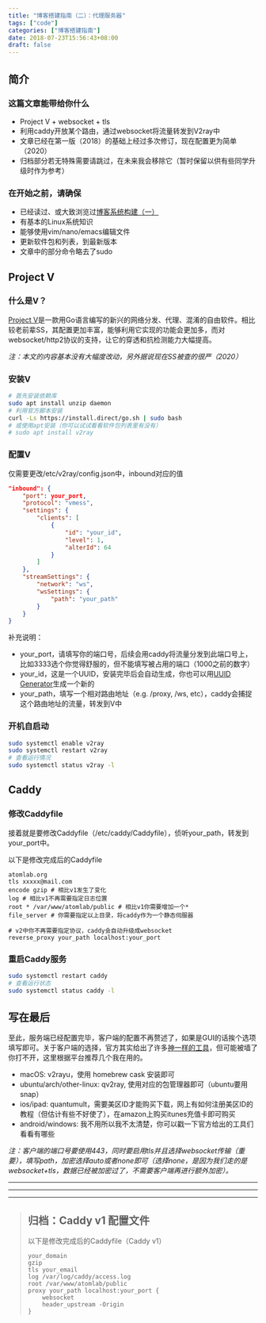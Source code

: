 ```yaml
---
title: "博客搭建指南（二）：代理服务器"
tags: ["code"]
categories: ["博客搭建指南"]
date: 2018-07-23T15:56:43+08:00
draft: false
---
```


## 简介

### 这篇文章能带给你什么

* Project V + websocket + tls
* 利用caddy开放某个路由，通过websocket将流量转发到V2ray中
* 文章已经在第一版（2018）的基础上经过多次修订，现在配置更为简单（2020）
* 归档部分若无特殊需要请跳过，在未来我会移除它（暂时保留以供有些同学升级时作为参考）

### 在开始之前，请确保

* 已经读过、或大致浏览过[博客系统构建（一）](/post/ladder/build-blog/)
* 有基本的Linux系统知识
* 能够使用vim/nano/emacs编辑文件
* 更新软件包和列表，到最新版本
* 文章中的部分命令略去了sudo

## Project V

### 什么是V？

[Project V](https://www.v2ray.com/)是一款用Go语言编写的新兴的网络分发、代理、混淆的自由软件。相比较老前辈SS，其配置更加丰富，能够利用它实现的功能会更加多，而对websocket/http2协议的支持，让它的穿透和抗检测能力大幅提高。

*注：本文的内容基本没有大幅度改动，另外据说现在SS被查的很严（2020）*

### 安装V

``` bash
# 首先安装依赖库
sudo apt install unzip daemon
# 利用官方脚本安装
curl -Ls https://install.direct/go.sh | sudo bash
# 或使用apt安装（你可以试试看看软件包列表里有没有）
# sudo apt install v2ray
```

### 配置V

仅需要更改/etc/v2ray/config.json中，inbound对应的值

``` json
"inbound": {
    "port": your_port,
    "protocol": "vmess",
    "settings": {
        "clients": [
            {
                "id": "your_id",
                "level": 1,
                "alterId": 64
            }
        ]
    },
    "streamSettings": {
        "network": "ws",
        "wsSettings": {
            "path": "your_path"
        }
    }
}
```

补充说明：

* your_port，请填写你的端口号，后续会用caddy将流量分发到此端口号上，比如3333选个你觉得舒服的，但不能填写被占用的端口（1000之前的数字）
* your_id，这是一个UUID，安装完毕后会自动生成，你也可以用[UUID Generator](https://www.uuidgenerator.net/)生成一个新的
* your_path，填写一个相对路由地址（e.g. /proxy, /ws, etc），caddy会捕捉这个路由地址的流量，转发到V中

### 开机自启动

``` bash
sudo systemctl enable v2ray
sudo systemctl restart v2ray
# 查看运行情况
sudo systemctl status v2ray -l
```

## Caddy

### 修改Caddyfile

接着就是要修改Caddyfile（/etc/caddy/Caddyfile），侦听your_path，转发到your_port中。

以下是修改完成后的Caddyfile

```
atomlab.org
tls xxxxx@mail.com
encode gzip # 相比v1发生了变化
log # 相比v1不再需要指定日志位置
root * /var/www/atomlab/public # 相比v1你需要增加一个*
file_server # 你需要指定以上目录，将caddy作为一个静态伺服器

# v2中你不再需要指定协议，caddy会自动升级成websocket
reverse_proxy your_path localhost:your_port 
```

### 重启Caddy服务

``` bash
sudo systemctl restart caddy
# 查看运行状态
sudo systemctl status caddy -l
```

## 写在最后

至此，服务端已经配置完毕，客户端的配置不再赘述了，如果是GUI的话挨个选项填写即可。关于客户端的选择，官方其实给出了许多[神一样的工具](https://www.v2ray.com/awesome/tools.html)，但可能被墙了你打不开，这里根据平台推荐几个我在用的。

* macOS: v2rayu，使用 homebrew cask 安装即可
* ubuntu/arch/other-linux: qv2ray, 使用对应的包管理器即可（ubuntu要用snap）
* ios/ipad: quantumult，需要美区ID才能购买下载，网上有如何注册美区ID的教程（但估计有些不好使了），在amazon上购买itunes充值卡即可购买
* android/windows: 我不用所以我不太清楚，你可以戳一下官方给出的工具们看看有哪些

*注：客户端的端口号要使用443，同时要启用tls并且选择websocket传输（重要），填写path，加密选择auto或者none即可（选择none，是因为我们走的是websocket+tls，数据已经被加密过了，不需要客户端再进行额外加密）。*

---
---
---

> ## 归档：Caddy v1 配置文件
> 
> 以下是修改完成后的Caddyfile（Caddy v1）
> 
> ```
> your_domain
> gzip
> tls your_email
> log /var/log/caddy/access.log
> root /var/www/atomlab/public
> proxy your_path localhost:your_port {
>     websocket
>     header_upstream -Origin
> }
> ```
